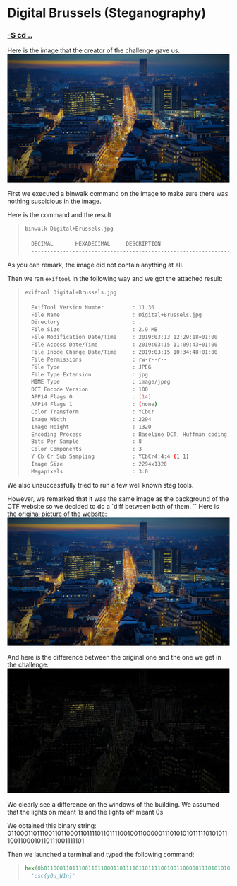 # Digital Brussels (Steganography)

### [-$ cd ..](../)

Here is the image that the creator of the challenge gave us. 
![alt text](Digital+Brussels.jpg)

First we executed a binwalk command on the image to make sure there was nothing suspicious in the image. 

Here is the command and the result : 

> ``` sh
> binwalk Digital+Brussels.jpg
>
>   DECIMAL       HEXADECIMAL     DESCRIPTION
>   --------------------------------------------------------------------------------
> ```

As you can remark, the image did not contain anything at all.


Then we ran `exiftool` in the following way and we got the attached result:   
> ```sh
> exiftool Digital+Brussels.jpg
>
>   ExifTool Version Number         : 11.30
>   File Name                       : Digital+Brussels.jpg
>   Directory                       : .
>   File Size                       : 2.9 MB
>   File Modification Date/Time     : 2019:03:13 12:29:18+01:00
>   File Access Date/Time           : 2019:03:15 11:09:43+01:00
>   File Inode Change Date/Time     : 2019:03:15 10:34:48+01:00
>   File Permissions                : rw-r--r--
>   File Type                       : JPEG
>   File Type Extension             : jpg
>   MIME Type                       : image/jpeg
>   DCT Encode Version              : 100
>   APP14 Flags 0                   : [14]
>   APP14 Flags 1                   : (none)
>   Color Transform                 : YCbCr
>   Image Width                     : 2294
>   Image Height                    : 1320
>   Encoding Process                : Baseline DCT, Huffman coding
>   Bits Per Sample                 : 8
>   Color Components                : 3
>   Y Cb Cr Sub Sampling            : YCbCr4:4:4 (1 1)
>   Image Size                      : 2294x1320
>   Megapixels                      : 3.0
> ``` 

We also unsuccessfully tried to run a few well known steg tools. 

However, we remarked that it was the same image as the background of the CTF website so we decided to do a `diff between both of them. 
``
Here is the original picture of the website:
![alt text](header-bg.jpg)

And here is the difference between the original one and the one we get in the challenge:
![alt text](difference.png)

We clearly see a difference on the windows of the building. 
We assumed that the lights on meant 1s and the lights off meant 0s

We obtained this binary string:
011000110111001101100011011110110111100100110000011101010101111101010111001100010110111001111101

Then we launched a terminal and typed the following command: 
>```python
>hex(0b011000110111001101100011011110110111100100110000011101010101111101010111001100010110111001111101)[2:-1].decode("hex")
>   'csc{y0u_W1n}'
>```

